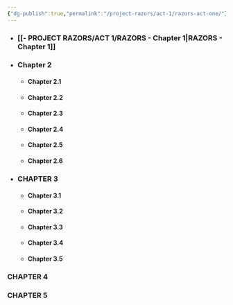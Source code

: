 ```yaml
---
{"dg-publish":true,"permalink":"/project-razors/act-1/razors-act-one/"}
---
```



- ### [[- PROJECT RAZORS/ACT 1/RAZORS - Chapter 1\|RAZORS - Chapter 1]]
- ### Chapter 2
	- #### Chapter 2.1
	- #### Chapter 2.2
	- #### Chapter 2.3
	- #### Chapter 2.4
	- #### Chapter 2.5
	- #### Chapter 2.6

- ### CHAPTER 3
	- #### Chapter 3.1
	- #### Chapter 3.2
	- #### Chapter 3.3
	- #### Chapter 3.4
	- #### Chapter 3.5
### CHAPTER 4
### CHAPTER 5